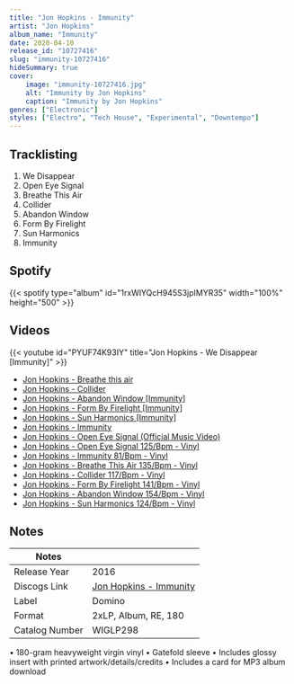 ```yaml
---
title: "Jon Hopkins - Immunity"
artist: "Jon Hopkins"
album_name: "Immunity"
date: 2020-04-10
release_id: "10727416"
slug: "immunity-10727416"
hideSummary: true
cover:
    image: "immunity-10727416.jpg"
    alt: "Immunity by Jon Hopkins"
    caption: "Immunity by Jon Hopkins"
genres: ["Electronic"]
styles: ["Electro", "Tech House", "Experimental", "Downtempo"]
---
```

## Tracklisting
1. We Disappear 
2. Open Eye Signal 
3. Breathe This Air 
4. Collider 
5. Abandon Window
6. Form By Firelight
7. Sun Harmonics
8. Immunity
## Spotify
{{< spotify type="album" id="1rxWlYQcH945S3jpIMYR35" width="100%" height="500" >}}

## Videos
{{< youtube id="PYUF74K93IY" title="Jon Hopkins - We Disappear [Immunity]" >}}
- [Jon Hopkins - Breathe this air](https://www.youtube.com/watch?v=IWveFZpzXsA)
- [Jon Hopkins - Collider](https://www.youtube.com/watch?v=S2CXrvcsbMk)
- [Jon Hopkins - Abandon Window [Immunity]](https://www.youtube.com/watch?v=FjI-Vtrax_w)
- [Jon Hopkins - Form By Firelight [Immunity]](https://www.youtube.com/watch?v=8hj-ubtGqTw)
- [Jon Hopkins - Sun Harmonics [Immunity]](https://www.youtube.com/watch?v=B0yES8tjCAg)
- [Jon Hopkins - Immunity](https://www.youtube.com/watch?v=Y8eQR5DMous)
- [Jon Hopkins - Open Eye Signal (Official Music Video)](https://www.youtube.com/watch?v=Q04ILDXe3QE)
- [Jon Hopkins - Open Eye Signal 125/Bpm - Vinyl](https://www.youtube.com/watch?v=7xRENp6n6os)
- [Jon Hopkins - Immunity 81/Bpm - Vinyl](https://www.youtube.com/watch?v=APqBESvT66M)
- [Jon Hopkins - Breathe This Air 135/Bpm - Vinyl](https://www.youtube.com/watch?v=2tUX142IMT8)
- [Jon Hopkins - Collider 117/Bpm - Vinyl](https://www.youtube.com/watch?v=cGqRHUxyhf4)
- [Jon Hopkins - Form By Firelight 141/Bpm - Vinyl](https://www.youtube.com/watch?v=I4XMY3-uouM)
- [Jon Hopkins - Abandon Window 154/Bpm - Vinyl](https://www.youtube.com/watch?v=Gmhyr8konJk)
- [Jon Hopkins - Sun Harmonics 124/Bpm - Vinyl](https://www.youtube.com/watch?v=SeiTV2iiUDQ)

## Notes
| Notes          |             |
| ---------------| ----------- |
| Release Year   | 2016 |
| Discogs Link   | [Jon Hopkins - Immunity](https://www.discogs.com/release/10727416-Jon-Hopkins-Immunity) |
| Label          | Domino |
| Format         | 2xLP, Album, RE, 180 |
| Catalog Number | WIGLP298 |

• 180-gram heavyweight virgin vinyl • Gatefold sleeve • Includes glossy insert with printed artwork/details/credits • Includes a card for MP3 album download
